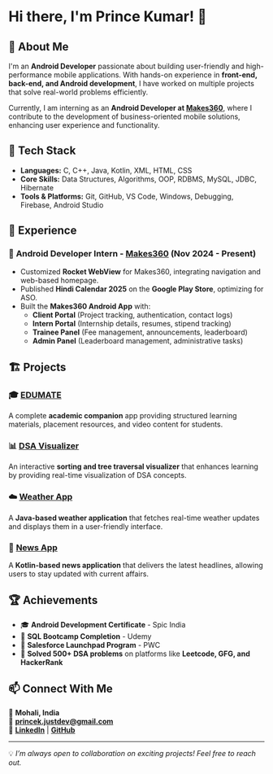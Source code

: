 # Hi there, I'm Prince Kumar! 👋

## 🚀 About Me
I'm an **Android Developer** passionate about building user-friendly and high-performance mobile applications. With hands-on experience in **front-end, back-end, and Android development**, I have worked on multiple projects that solve real-world problems efficiently.

Currently, I am interning as an **Android Developer at [Makes360](https://www.makes360.com/)**, where I contribute to the development of business-oriented mobile solutions, enhancing user experience and functionality.

## 📌 Tech Stack
- **Languages:** C, C++, Java, Kotlin, XML, HTML, CSS
- **Core Skills:** Data Structures, Algorithms, OOP, RDBMS, MySQL, JDBC, Hibernate
- **Tools & Platforms:** Git, GitHub, VS Code, Windows, Debugging, Firebase, Android Studio

## 💼 Experience
### 🏢 **Android Developer Intern - [Makes360](https://www.makes360.com/)** (Nov 2024 - Present)
- Customized **Rocket WebView** for Makes360, integrating navigation and web-based homepage.
- Published **Hindi Calendar 2025** on the **Google Play Store**, optimizing for ASO.
- Built the **Makes360 Android App** with:
  - **Client Portal** (Project tracking, authentication, contact logs)
  - **Intern Portal** (Internship details, resumes, stipend tracking)
  - **Trainee Panel** (Fee management, announcements, leaderboard)
  - **Admin Panel** (Leaderboard management, administrative tasks)

## 🏗️ Projects
### 🎓 **[EDUMATE](#)**
A complete **academic companion** app providing structured learning materials, placement resources, and video content for students. 

### 📊 **[DSA Visualizer](https://github.com/prince-kumar-dev/visualizer)**
An interactive **sorting and tree traversal visualizer** that enhances learning by providing real-time visualization of DSA concepts.

### ☁️ **[Weather App](https://github.com/prince-kumar-dev/Weather)**
A **Java-based weather application** that fetches real-time weather updates and displays them in a user-friendly interface.

### 📰 **[News App](https://github.com/prince-kumar-dev/NewsApp)**
A **Kotlin-based news application** that delivers the latest headlines, allowing users to stay updated with current affairs.

## 🏆 Achievements
- 🎓 **Android Development Certificate** - Spic India
- 🏅 **SQL Bootcamp Completion** - Udemy
- 🚀 **Salesforce Launchpad Program** - PWC
- 🔢 **Solved 500+ DSA problems** on platforms like **Leetcode, GFG, and HackerRank**

## 📫 Connect With Me
📍 **Mohali, India**  
📧 **princek.justdev@gmail.com**  
🔗 **[LinkedIn](https://www.linkedin.com/in/princekumar-dev/)** | **[GitHub](https://github.com/prince-kumar-dev)**  

---
💡 *I’m always open to collaboration on exciting projects! Feel free to reach out.*
```

